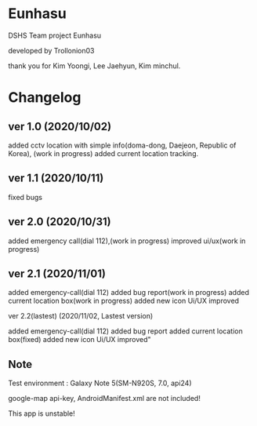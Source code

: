 # Eunhasu

DSHS Team project Eunhasu

developed by Trollonion03

thank you for Kim Yoongi, Lee Jaehyun, Kim minchul.

Changelog
=============


ver 1.0 (2020/10/02)
--------------------

added cctv location with simple info(doma-dong, Daejeon, Republic of Korea), (work in progress)
added current location tracking.

ver 1.1 (2020/10/11)
--------------------

fixed bugs

ver 2.0 (2020/10/31)
--------------------

added emergency call(dial 112),(work in progress)
improved ui/ux(work in progress)

ver 2.1 (2020/11/01)
--------------------

added emergency-call(dial 112)
added bug report(work in progress)
added current location box(work in progress)
added new icon
Ui/UX improved

ver 2.2(lastest) (2020/11/02, Lastest version)

added emergency-call(dial 112)
added bug report
added current location box(fixed)
added new icon
Ui/UX improved"

Note
----
Test environment : Galaxy Note 5(SM-N920S, 7.0, api24)

google-map api-key, AndroidManifest.xml are not included!

This app is unstable!
